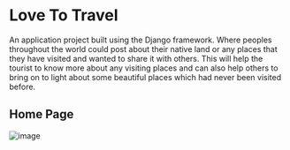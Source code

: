# Love To Travel 
An application project built using the Django framework. 
Where peoples throughout the world could post about their native land or any places that they have visited and wanted to share it with others. 
This will help the tourist to know more about any visiting places and can also help others to bring on to light about some beautiful  places which had never been visited before.


## Home Page

![image](https://user-images.githubusercontent.com/38308057/39462586-3065dd16-4d30-11e8-8a4e-06f60b2fb1e9.png)
